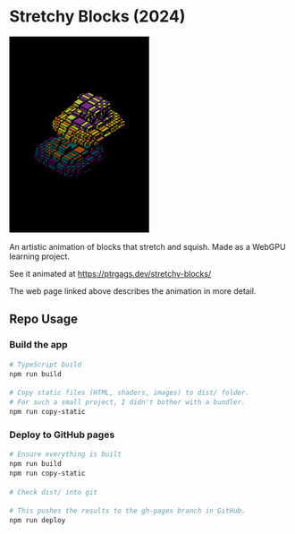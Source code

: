 # Stretchy Blocks (2024)

![stretchy-blocks screenshot](figures/stretchy-blocks.png)

An artistic animation of blocks that stretch and squish.
Made as a WebGPU learning project.

See it animated at https://ptrgags.dev/stretchy-blocks/

The web page linked above describes the animation in more
detail.

## Repo Usage

### Build the app

```sh
# TypeScript build
npm run build

# Copy static files (HTML, shaders, images) to dist/ folder.
# For such a small project, I didn't bother with a bundler.
npm run copy-static
```

### Deploy to GitHub pages

```sh
# Ensure everything is built
npm run build
npm run copy-static

# Check dist/ into git

# This pushes the results to the gh-pages branch in GitHub.
npm run deploy
```
